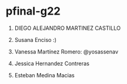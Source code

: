 # pfinal-g22

1. DIEGO ALEJANDRO MARTINEZ CASTILLO

2. Susana Enciso :)

3. Vanessa Martínez Romero: @yosassenav

4. Jessica Hernandez Contreras

5. Esteban Medina Macias